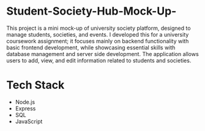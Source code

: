 # Student-Society-Hub-Mock-Up-

This project is a mini mock-up of university society platform, designed to manage students, societies, and events. I developed this for a university coursework assignment; it focuses mainly on backend functionality with basic frontend development, while showcasing essential skills with database management and server side development. The application allows users to add, view, and edit information related to students and societies.

# Tech Stack
- Node.js
- Express
- SQL
- JavaScript
